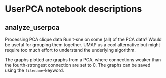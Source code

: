 # UserPCA notebook descriptions


## analyze_userpca


Processing PCA clique data
Run t-sne on some (all) of the PCA data? Would be useful for grouping them together. UMAP us a cool alternative
but might require too much effort to understand the underlying algorithm.

The graphs plotted are graphs from a PCA, where connections weaker 
than the fourth-strongest connection are set to 0.
The graphs can be saved using the `filename`-keyword.



